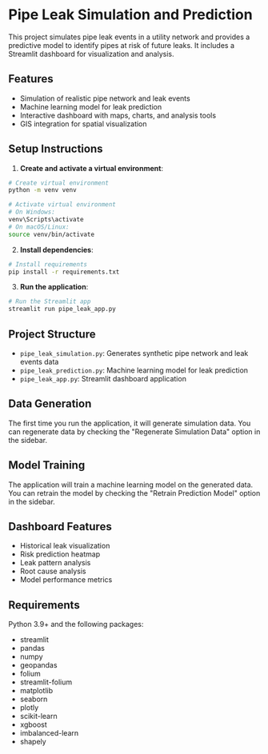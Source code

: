 # Pipe Leak Simulation and Prediction

This project simulates pipe leak events in a utility network and provides a predictive model to identify pipes at risk of future leaks. It includes a Streamlit dashboard for visualization and analysis.

## Features

- Simulation of realistic pipe network and leak events
- Machine learning model for leak prediction
- Interactive dashboard with maps, charts, and analysis tools
- GIS integration for spatial visualization

## Setup Instructions

1. **Create and activate a virtual environment**:

```bash
# Create virtual environment
python -m venv venv

# Activate virtual environment
# On Windows:
venv\Scripts\activate
# On macOS/Linux:
source venv/bin/activate
```

2. **Install dependencies**:

```bash
# Install requirements
pip install -r requirements.txt
```

3. **Run the application**:

```bash
# Run the Streamlit app
streamlit run pipe_leak_app.py
```

## Project Structure

- `pipe_leak_simulation.py`: Generates synthetic pipe network and leak events data
- `pipe_leak_prediction.py`: Machine learning model for leak prediction
- `pipe_leak_app.py`: Streamlit dashboard application

## Data Generation

The first time you run the application, it will generate simulation data. You can regenerate data by checking the "Regenerate Simulation Data" option in the sidebar.

## Model Training

The application will train a machine learning model on the generated data. You can retrain the model by checking the "Retrain Prediction Model" option in the sidebar.

## Dashboard Features

- Historical leak visualization
- Risk prediction heatmap
- Leak pattern analysis
- Root cause analysis
- Model performance metrics

## Requirements

Python 3.9+ and the following packages:
- streamlit
- pandas
- numpy
- geopandas
- folium
- streamlit-folium
- matplotlib
- seaborn
- plotly
- scikit-learn
- xgboost
- imbalanced-learn
- shapely 